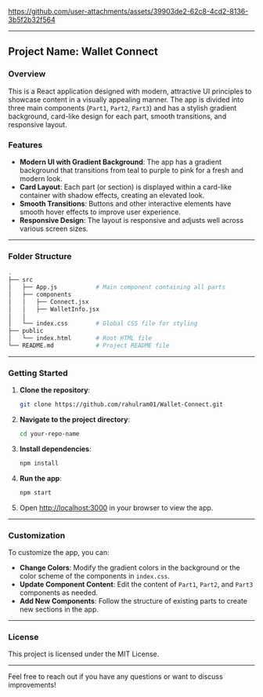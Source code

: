 


https://github.com/user-attachments/assets/39903de2-62c8-4cd2-8136-3b5f2b32f564


---

## Project Name: **Wallet Connect**

### Overview
This is a React application designed with modern, attractive UI principles to showcase content in a visually appealing manner. The app is divided into three main components (`Part1`, `Part2`, `Part3`) and has a stylish gradient background, card-like design for each part, smooth transitions, and responsive layout.

### Features
- **Modern UI with Gradient Background**: The app has a gradient background that transitions from teal to purple to pink for a fresh and modern look.
- **Card Layout**: Each part (or section) is displayed within a card-like container with shadow effects, creating an elevated look.
- **Smooth Transitions**: Buttons and other interactive elements have smooth hover effects to improve user experience.
- **Responsive Design**: The layout is responsive and adjusts well across various screen sizes.

---

### Folder Structure

```bash
.
├── src
│   ├── App.js           # Main component containing all parts
│   ├── components
│   │   ├── Connect.jsx    
│   │   ├── WalletInfo.jsx  
│   │ 
│   └── index.css        # Global CSS file for styling
├── public
│   └── index.html       # Root HTML file
└── README.md            # Project README file
```

---

### Getting Started

1. **Clone the repository**:
   ```bash
   git clone https://github.com/rahulram01/Wallet-Connect.git
   ```

2. **Navigate to the project directory**:
   ```bash
   cd your-repo-name
   ```

3. **Install dependencies**:
   ```bash
   npm install
   ```

4. **Run the app**:
   ```bash
   npm start
   ```

5. Open [http://localhost:3000](http://localhost:3000) in your browser to view the app.

---




### Customization

To customize the app, you can:
- **Change Colors**: Modify the gradient colors in the background or the color scheme of the components in `index.css`.
- **Update Component Content**: Edit the content of `Part1`, `Part2`, and `Part3` components as needed.
- **Add New Components**: Follow the structure of existing parts to create new sections in the app.

---



### License
This project is licensed under the MIT License.

---

Feel free to reach out if you have any questions or want to discuss improvements!
